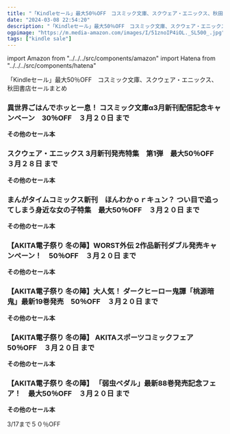```yaml
---
title: "「Kindleセール」最大50％OFF　コスミック文庫、スクウェア・エニックス、秋田書店セールまとめ"
date: "2024-03-08 22:54:20"
description: "「Kindleセール」最大50％OFF　コスミック文庫、スクウェア・エニックス、秋田書店セールまとめ"
ogpimage: "https://m.media-amazon.com/images/I/51znoIP4iOL._SL500_.jpg"
tags: ["kindle sale"]
---
```

import Amazon from "../../../src/components/amazon"
import Hatena from "../../../src/components/hatena"

「Kindleセール」最大50％OFF　コスミック文庫、スクウェア・エニックス、秋田書店セールまとめ




### 異世界ごはんでホッと一息！ コスミック文庫α3月新刊配信記念キャンペーン　30％OFF　３月２０日 まで


<Amazon asin="B0CBPGFGMC" />



<Amazon asin="B0C6DMTYYX" />



<Amazon asin="B0BXKRGB24" />


**その他のセール本**

<Hatena src="https://kyukyunyorituryo.github.io/kindle_sale/20240320s39455/" title=""/>

### スクウェア・エニックス 3月新刊発売特集　第1弾　最大50％OFF　３月２８日 まで


<Amazon asin="B07HRRYWRH" />



<Amazon asin="B0BCFTY72K" />



<Amazon asin="B09RK7CMQH" />


**その他のセール本**

<Hatena src="https://kyukyunyorituryo.github.io/kindle_sale/20240328s39432/" title=""/>

### まんがタイムコミックス新刊　ほんわかｏｒキュン？ つい目で追ってしまう身近な女の子特集　最大50％OFF　３月２０日 まで


<Amazon asin="B0CQ85WLPM" />



<Amazon asin="B0BFH92WRF" />



<Amazon asin="B0B9S7GL7F" />


**その他のセール本**

<Hatena src="https://kyukyunyorituryo.github.io/kindle_sale/20240320s39449/" title=""/>

### 【AKITA電子祭り 冬の陣】WORST外伝 2作品新刊ダブル発売キャンペーン！　50％OFF　３月２０日 まで


<Amazon asin="B09ZB93SJ3" />



<Amazon asin="B09RQP28QV" />



<Amazon asin="B08JVC7XVK" />


**その他のセール本**

<Hatena src="https://kyukyunyorituryo.github.io/kindle_sale/20240320s39447/" title=""/>

### 【AKITA電子祭り 冬の陣】大人気！ ダークヒーロー鬼譚「桃源暗鬼」最新19巻発売　50％OFF　３月２０日 まで


<Amazon asin="B0BS98ZRBZ" />



<Amazon asin="B0BS9B6SKM" />



<Amazon asin="B0B824P9M1" />


**その他のセール本**

<Hatena src="https://kyukyunyorituryo.github.io/kindle_sale/20240320s39445/" title=""/>

### 【AKITA電子祭り 冬の陣】 AKITAスポーツコミックフェア　50％OFF　３月２０日 まで


<Amazon asin="B0CBBXYC4P" />



<Amazon asin="B09NBQHYY2" />



<Amazon asin="B09NBR499L" />


**その他のセール本**

<Hatena src="https://kyukyunyorituryo.github.io/kindle_sale/20240320s39436/" title=""/>

### 【AKITA電子祭り 冬の陣】 「弱虫ペダル」最新88巻発売記念フェア！　最大50％OFF　３月２０日 まで


<Amazon asin="B0BTM39WPQ" />



<Amazon asin="B01LLJ0Q5W" />



<Amazon asin="B00AQY7G16" />


**その他のセール本**

<Hatena src="https://kyukyunyorituryo.github.io/kindle_sale/20240320s39446/" title=""/>

3/17まで５０％OFF

<Amazon asin="B00HY37OZ0" />

<Amazon asin="B075SX8P32" />

